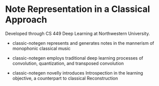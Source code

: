 # Note Representation in a Classical Approach

Developed through CS 449 Deep Learning at Northwestern University.

* classic-notegen represents and generates notes in the mannerism of monophonic classical music

* classic-notegen employs traditional deep learning processes of convolution, quantization, and transposed convolution

* classic-notegen novelly introduces Introspection in the learning objective, a counterpart to classical Reconstruction
